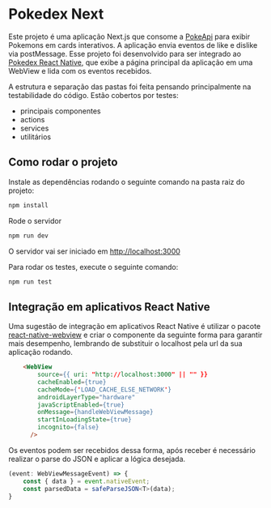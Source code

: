 # Pokedex Next
Este projeto é uma aplicação Next.js que consome a [PokeApi](<https://pokeapi.co/>) para exibir Pokemons em cards interativos. A aplicação envia eventos de like e dislike via postMessage. Esse projeto foi desenvolvido para ser integrado ao [Pokedex React Native](<https://github.com/guilhermeFCarvalho/pokedex-react-native>), que exibe a página principal da aplicação em uma WebView e lida com os eventos recebidos.

A estrutura e separação das pastas foi feita pensando principalmente na testabilidade do código. Estão cobertos por testes:
* principais componentes
* actions 
* services 
* utilitários


## Como rodar o projeto

Instale as dependências rodando o seguinte comando na pasta raiz do projeto:

~~~bash
npm install
~~~

Rode o servidor

```bash
npm run dev
```
O servidor vai ser iniciado em [http://localhost:3000](http://localhost:3000) 


Para rodar os testes, execute o seguinte comando:

~~~bash
npm run test
~~~

## Integração em aplicativos React Native
Uma sugestão de integração em aplicativos React Native é utilizar o pacote [react-native-webview](<https://www.npmjs.com/package/react-native-webview>) e criar o componente da seguinte forma para garantir mais desempenho, lembrando de substituir o localhost pela url da sua aplicação rodando. 

~~~html
    <WebView
        source={{ uri: "http://localhost:3000" || "" }}
        cacheEnabled={true}
        cacheMode={'LOAD_CACHE_ELSE_NETWORK'}
        androidLayerType="hardware"
        javaScriptEnabled={true}
        onMessage={handleWebViewMessage}
        startInLoadingState={true}
        incognito={false}
      />
~~~

Os eventos podem ser recebidos dessa forma, após receber é necessário realizar o parse do JSON e aplicar a lógica desejada. 
~~~typescript
(event: WebViewMessageEvent) => {
    const { data } = event.nativeEvent;
    const parsedData = safeParseJSON<T>(data);
}
~~~
